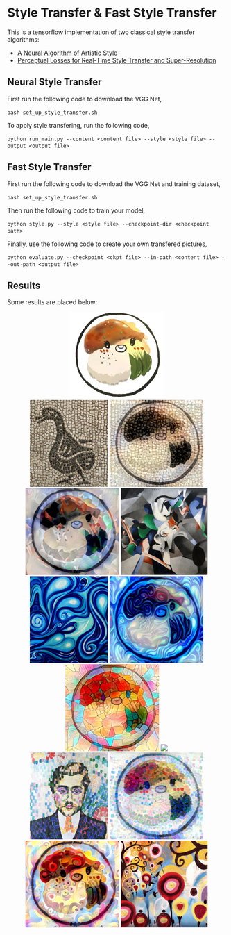 # Style Transfer & Fast Style Transfer

This is a tensorflow implementation of two classical style transfer algorithms:
* [A Neural Algorithm of Artistic Style](https://arxiv.org/pdf/1508.06576v2.pdf)
* [Perceptual Losses for Real-Time Style Transfer and Super-Resolution](http://cs.stanford.edu/people/jcjohns/eccv16/)

## Neural Style Transfer
First run the following code to download the VGG Net,
```
bash set_up_style_transfer.sh
```

To apply style transfering, run the following code,
```
python run_main.py --content <content file> --style <style file> --output <output file>
```

## Fast Style Transfer
First run the following code to download the VGG Net and training dataset,
```
bash set_up_style_transfer.sh
```
Then run the following code to train your model,
```
python style.py --style <style file> --checkpoint-dir <checkpoint path>

```
Finally, use the following code to create your own transfered pictures,
```
python evaluate.py --checkpoint <ckpt file> --in-path <content file> --out-path <output file>
```

## Results
Some results are placed below:

<div align='center'>
<img src = "https://raw.githubusercontent.com/hzxsnczpku/rebbyousentaizan/master/examples/jt_raw.JPG" height="200px">
</div>

<div align = 'center'>
<img src = "https://raw.githubusercontent.com/hzxsnczpku/rebbyousentaizan/master/examples/jt_1_sty.jpg" width='180px' height = '200px'></a>
<img src = "https://raw.githubusercontent.com/hzxsnczpku/rebbyousentaizan/master/examples/jt_1.jpg" height = '200px'>
<img src = "https://raw.githubusercontent.com/hzxsnczpku/rebbyousentaizan/master/examples/jt_2.jpg"  height = '200px'>
<img src = "https://raw.githubusercontent.com/hzxsnczpku/rebbyousentaizan/master/examples/jt_2_sty.jpg"  height = '200px'></a>
<br>
<img src = "https://raw.githubusercontent.com/hzxsnczpku/rebbyousentaizan/master/examples/jt_3_sty.jpg" width='180px' height = '200px'></a>
<img src = "https://raw.githubusercontent.com/hzxsnczpku/rebbyousentaizan/master/examples/jt_3.jpg" height = '200px'>
<img src = "https://raw.githubusercontent.com/hzxsnczpku/rebbyousentaizan/master/examples/jt_4.jpg"  height = '200px'>
<img src = "https://raw.githubusercontent.com/hzxsnczpku/rebbyousentaizan/master/examples/jt_4_sty.jpg"  height = '200px'></a>
<br>
<img src = "https://raw.githubusercontent.com/hzxsnczpku/rebbyousentaizan/master/examples/jt_5_sty.jpg" width='180px' height = '200px'></a>
<img src = "https://raw.githubusercontent.com/hzxsnczpku/rebbyousentaizan/master/examples/jt_5.jpg" height = '200px'>
<img src = "https://raw.githubusercontent.com/hzxsnczpku/rebbyousentaizan/master/examples/jt_6.jpg"  height = '200px'>
<img src = "https://raw.githubusercontent.com/hzxsnczpku/rebbyousentaizan/master/examples/jt_6_sty.jpg"  height = '200px'></a>
